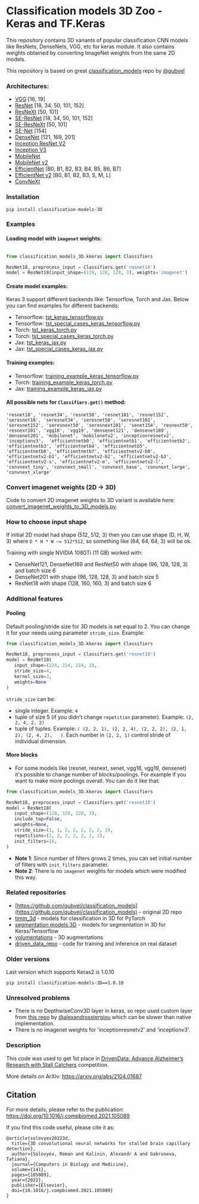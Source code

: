 # Classification models 3D Zoo - Keras and TF.Keras

This repository contains 3D variants of popular classification CNN models like ResNets, DenseNets, VGG, etc for keras module. It also contains weights 
obtained by converting ImageNet weights from the same 2D models. 

This repository is based on great [classification_models](https://github.com/qubvel/classification_models) repo by [@qubvel](https://github.com/qubvel/)

### Architectures: 
- [VGG](https://arxiv.org/abs/1409.1556) [16, 19]
- [ResNet](https://arxiv.org/abs/1512.03385) [18, 34, 50, 101, 152]
- [ResNeXt](https://arxiv.org/abs/1611.05431) [50, 101]
- [SE-ResNet](https://arxiv.org/abs/1709.01507) [18, 34, 50, 101, 152]
- [SE-ResNeXt](https://arxiv.org/abs/1709.01507) [50, 101]
- [SE-Net](https://arxiv.org/abs/1709.01507) [154]
- [DenseNet](https://arxiv.org/abs/1608.06993) [121, 169, 201]
- [Inception ResNet V2](https://arxiv.org/abs/1602.07261)
- [Inception V3](http://arxiv.org/abs/1512.00567)
- [MobileNet](https://arxiv.org/pdf/1704.04861.pdf)
- [MobileNet v2](https://arxiv.org/abs/1801.04381)
- [EfficientNet](https://arxiv.org/abs/1905.11946) [B0, B1, B2, B3, B4, B5, B6, B7]
- [EfficientNet v2](https://arxiv.org/abs/2104.00298) [B0, B1, B2, B3, S, M, L]
- [ConvNeXt](https://arxiv.org/pdf/2201.03545.pdf)

### Installation 

`pip install classification-models-3D`

### Examples 

#### Loading model with `imagenet` weights:

```python

from classification_models_3D.kkeras import Classifiers

ResNet18, preprocess_input = Classifiers.get('resnet18')
model = ResNet18(input_shape=(128, 128, 128, 3), weights='imagenet')
```

#### Create model examples:
Keras 3 support different backends like: Tensorflow, Torch and Jax. Below you can find examples for different backends:
- Tensorflow: [tst_keras_tensorflow.py](tst_keras_tensorflow.py)
- Tensorflow: [tst_special_cases_keras_tensorflow.py](tst_special_cases_keras_tensorflow.py)
- Torch: [tst_keras_torch.py](tst_keras_torch.py)
- Torch: [tst_special_cases_keras_torch.py](tst_special_cases_keras_torch.py)
- Jax: [tst_keras_jax.py](tst_keras_jax.py)
- Jax: [tst_special_cases_keras_jax.py](tst_special_cases_keras_jax.py)

#### Training examples:
- Tensorflow: [training_example_keras_tensorflow.py](training_example_keras_tensorflow.py)
- Torch: [training_example_keras_torch.py](training_example_keras_torch.py)
- Jax: [training_example_keras_jax.py](training_example_keras_jax.py)

#### All possible nets for `Classifiers.get()` method: 
`'resnet18', 'resnet34', 'resnet50', 'resnet101', 'resnet152', 'seresnet18', 'seresnet34', 'seresnet50',
        'seresnet101', 'seresnet152', 'seresnext50', 'seresnext101', 'senet154', 'resnext50', 'resnext101',
        'vgg16', 'vgg19', 'densenet121', 'densenet169', 'densenet201', 'mobilenet', 'mobilenetv2',
        'inceptionresnetv2', 'inceptionv3',  'efficientnetb0', 'efficientnetb1', 'efficientnetb2', 'efficientnetb3',
        'efficientnetb4', 'efficientnetb5', 'efficientnetb6', 'efficientnetb7', 'efficientnetv2-b0',
        'efficientnetv2-b1', 'efficientnetv2-b2', 'efficientnetv2-b3', 'efficientnetv2-s', 'efficientnetv2-m',
        'efficientnetv2-l', 'convnext_tiny', 'convnext_small', 'convnext_base', 'convnext_large', 'convnext_xlarge'`

### Convert imagenet weights (2D -> 3D)

Code to convert 2D imagenet weights to 3D variant is available here: [convert_imagenet_weights_to_3D_models.py](convert_imagenet_weights_to_3D_models.py). 

### How to choose input shape

If initial 2D model had shape (512, 512, 3) then you can use shape (D, H, W, 3) where `D * H * W ~= 512*512`, so something like
(64, 64, 64, 3) will be ok.

Training with single NVIDIA 1080Ti (11 GB) worked with:
* DenseNet121, DenseNet169 and ResNet50 with shape (96, 128, 128, 3) and batch size 6
* DenseNet201 with shape (96, 128, 128, 3) and batch size 5
* ResNet18 with shape (128, 160, 160, 3) and batch size 6

### Additional features

#### Pooling
Default pooling/stride size for 3D models is set equal to 2. You can change it for your needs using parameter 
 `stride_size`. Example:
 
 ```python
from classification_models_3D.kkeras import Classifiers

ResNet18, preprocess_input = Classifiers.get('resnet18')
model = ResNet18(
    input_shape=(224, 224, 224, 3),
    stride_size=4,
    kernel_size=3, 
    weights=None
)
```

`stride_size` can be: 
- single integer. Example: `4`
- tuple of size 5 (if you didn't change `repetition` parameter). Example: `(2, 2, 4, 2, 2)`
- tuple of tuples. Example: `(
(2, 2, 1), (2, 2, 4), (2, 2, 2), (2, 1, 2), (2, 4, 2),  
)`. Each number in `(2, 2, 1)` control stride of individual dimension.

#### More blocks

* For some models like (resnet, resnext, senet, vgg16, vgg19, densenet) it's possible to change number of blocks/poolings. 
For example if you want to make more poolings overall. You can do it like that:

 ```python
from classification_models_3D.kkeras import Classifiers

ResNet18, preprocess_input = Classifiers.get('resnet18')
model = ResNet18(
    input_shape=(128, 128, 128, 3),
    include_top=False,
    weights=None,
    stride_size=(1, 1, 2, 2, 2, 2, 2, 2),
    repetitions=(2, 2, 2, 2, 2, 2, 2),
    init_filters=16,
)
```

- **Note 1**: Since number of filters grows 2 times, you can set initial number of filters with `init_filters` parameter.
- **Note 2**: There is no `imagenet` weights for models which were modified this way. 

### Related repositories

* [https://github.com/qubvel/classification_models](https://github.com/qubvel/classification_models) - original 2D repo
* [timm_3d](https://github.com/ZFTurbo/timm_3d) - models for classification in 3D for PyTorch
* [segmentation models 3D](https://github.com/ZFTurbo/segmentation_models_3D) - models for segmentation in 3D for Keras/Tensorflow
* [volumentations](https://github.com/ZFTurbo/volumentations) - 3D augmentations
* [driven_data_repo](https://github.com/ZFTurbo/DrivenData-Alzheimer-Research-1st-place-solution) - code for training and inference on real dataset
 
### Older versions

Last version which supports Keras2 is 1.0.10

`pip install classification-models-3D==1.0.10`

### Unresolved problems

* There is no DepthwiseConv3D layer in keras, so repo used custom layer from [this repo](https://github.com/alexandrosstergiou/keras-DepthwiseConv3D) by [@alexandrosstergiou]( https://github.com/alexandrosstergiou/keras-DepthwiseConv3D) which can be slower than native implementation. 
* There is no imagenet weights for 'inceptionresnetv2' and 'inceptionv3'.
 
### Description
 
This code was used to get 1st place in [DrivenData: Advance Alzheimer’s Research with Stall Catchers](https://www.drivendata.org/competitions/65/clog-loss-alzheimers-research/leaderboard/) competition.
 
More details on ArXiv: https://arxiv.org/abs/2104.01687

## Citation

For more details, please refer to the publication: https://doi.org/10.1016/j.compbiomed.2021.105089

If you find this code useful, please cite it as:
```
@article{solovyev20223d,
  title={3D convolutional neural networks for stalled brain capillary detection},
  author={Solovyev, Roman and Kalinin, Alexandr A and Gabruseva, Tatiana},
  journal={Computers in Biology and Medicine},
  volume={141},
  pages={105089},
  year={2022},
  publisher={Elsevier},
  doi={10.1016/j.compbiomed.2021.105089}
}
```
